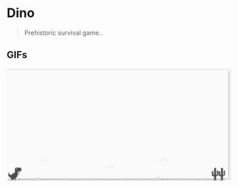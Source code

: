 # Dino
> Prehistoric survival game..


## GIFs 

<p align="center">
  <img src="https://github.com/DanielDLJ/Dino-Game/blob/master/images/example.gif" />
</p>


